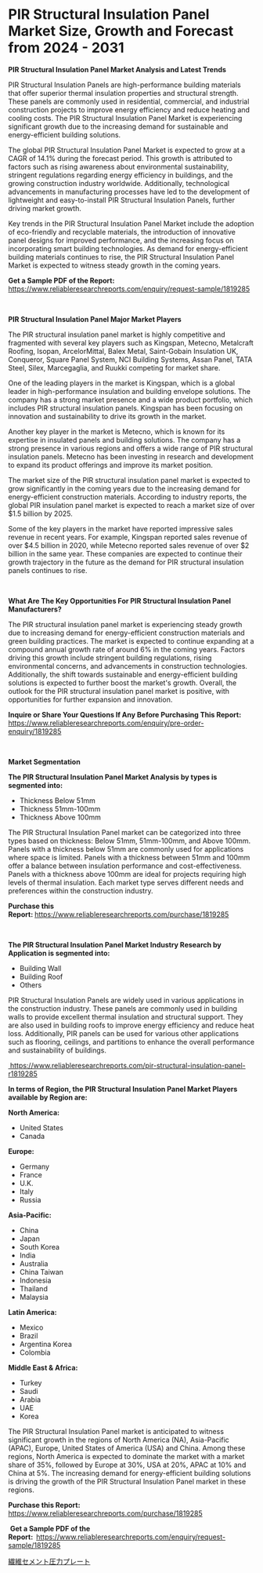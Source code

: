 <p><h1>PIR Structural Insulation Panel Market Size, Growth and Forecast from 2024 - 2031</h1></p><p><strong>PIR Structural Insulation Panel Market Analysis and Latest Trends</strong></p>
<p><p>PIR Structural Insulation Panels are high-performance building materials that offer superior thermal insulation properties and structural strength. These panels are commonly used in residential, commercial, and industrial construction projects to improve energy efficiency and reduce heating and cooling costs. The PIR Structural Insulation Panel Market is experiencing significant growth due to the increasing demand for sustainable and energy-efficient building solutions.</p><p>The global PIR Structural Insulation Panel Market is expected to grow at a CAGR of 14.1% during the forecast period. This growth is attributed to factors such as rising awareness about environmental sustainability, stringent regulations regarding energy efficiency in buildings, and the growing construction industry worldwide. Additionally, technological advancements in manufacturing processes have led to the development of lightweight and easy-to-install PIR Structural Insulation Panels, further driving market growth.</p><p>Key trends in the PIR Structural Insulation Panel Market include the adoption of eco-friendly and recyclable materials, the introduction of innovative panel designs for improved performance, and the increasing focus on incorporating smart building technologies. As demand for energy-efficient building materials continues to rise, the PIR Structural Insulation Panel Market is expected to witness steady growth in the coming years.</p></p>
<p><strong>Get a Sample PDF of the Report:&nbsp;</strong> <a href="https://www.reliableresearchreports.com/enquiry/request-sample/1819285">https://www.reliableresearchreports.com/enquiry/request-sample/1819285</a></p>
<p>&nbsp;</p>
<p><strong>PIR Structural Insulation Panel Major Market Players</strong></p>
<p><p>The PIR structural insulation panel market is highly competitive and fragmented with several key players such as Kingspan, Metecno, Metalcraft Roofing, Isopan, ArcelorMittal, Balex Metal, Saint-Gobain Insulation UK, Conqueror, Square Panel System, NCI Building Systems, Assan Panel, TATA Steel, Silex, Marcegaglia, and Ruukki competing for market share.</p><p>One of the leading players in the market is Kingspan, which is a global leader in high-performance insulation and building envelope solutions. The company has a strong market presence and a wide product portfolio, which includes PIR structural insulation panels. Kingspan has been focusing on innovation and sustainability to drive its growth in the market.</p><p>Another key player in the market is Metecno, which is known for its expertise in insulated panels and building solutions. The company has a strong presence in various regions and offers a wide range of PIR structural insulation panels. Metecno has been investing in research and development to expand its product offerings and improve its market position.</p><p>The market size of the PIR structural insulation panel market is expected to grow significantly in the coming years due to the increasing demand for energy-efficient construction materials. According to industry reports, the global PIR insulation panel market is expected to reach a market size of over $1.5 billion by 2025.</p><p>Some of the key players in the market have reported impressive sales revenue in recent years. For example, Kingspan reported sales revenue of over $4.5 billion in 2020, while Metecno reported sales revenue of over $2 billion in the same year. These companies are expected to continue their growth trajectory in the future as the demand for PIR structural insulation panels continues to rise.</p></p>
<p>&nbsp;</p>
<p><strong>What Are The Key Opportunities For PIR Structural Insulation Panel Manufacturers?</strong></p>
<p><p>The PIR structural insulation panel market is experiencing steady growth due to increasing demand for energy-efficient construction materials and green building practices. The market is expected to continue expanding at a compound annual growth rate of around 6% in the coming years. Factors driving this growth include stringent building regulations, rising environmental concerns, and advancements in construction technologies. Additionally, the shift towards sustainable and energy-efficient building solutions is expected to further boost the market's growth. Overall, the outlook for the PIR structural insulation panel market is positive, with opportunities for further expansion and innovation.</p></p>
<p><strong>Inquire or Share Your Questions If Any Before Purchasing This Report:</strong> <a href="https://www.reliableresearchreports.com/enquiry/pre-order-enquiry/1819285">https://www.reliableresearchreports.com/enquiry/pre-order-enquiry/1819285</a></p>
<p>&nbsp;</p>
<p><strong>Market Segmentation</strong></p>
<p><strong>The PIR Structural Insulation Panel Market Analysis by types is segmented into:</strong></p>
<p><ul><li>Thickness Below 51mm</li><li>Thickness 51mm-100mm</li><li>Thickness Above 100mm</li></ul></p>
<p><p>The PIR Structural Insulation Panel market can be categorized into three types based on thickness: Below 51mm, 51mm-100mm, and Above 100mm. Panels with a thickness below 51mm are commonly used for applications where space is limited. Panels with a thickness between 51mm and 100mm offer a balance between insulation performance and cost-effectiveness. Panels with a thickness above 100mm are ideal for projects requiring high levels of thermal insulation. Each market type serves different needs and preferences within the construction industry.</p></p>
<p><strong>Purchase this Report:&nbsp;</strong><a href="https://www.reliableresearchreports.com/purchase/1819285">https://www.reliableresearchreports.com/purchase/1819285</a></p>
<p>&nbsp;</p>
<p><strong>The PIR Structural Insulation Panel Market Industry Research by Application is segmented into:</strong></p>
<p><ul><li>Building Wall</li><li>Building Roof</li><li>Others</li></ul></p>
<p><p>PIR Structural Insulation Panels are widely used in various applications in the construction industry. These panels are commonly used in building walls to provide excellent thermal insulation and structural support. They are also used in building roofs to improve energy efficiency and reduce heat loss. Additionally, PIR panels can be used for various other applications such as flooring, ceilings, and partitions to enhance the overall performance and sustainability of buildings.</p></p>
<p><a href="https://www.reliableresearchreports.com/pir-structural-insulation-panel-r1819285">&nbsp;https://www.reliableresearchreports.com/pir-structural-insulation-panel-r1819285</a></p>
<p><strong>In terms of Region, the PIR Structural Insulation Panel Market Players available by Region are:</strong></p>
<p>
    <p> <strong> North America: </strong>
        <ul>
            <li>United States</li>
            <li>Canada</li>
        </ul>
        </p> 
    <p> <strong> Europe: </strong>
        <ul>
            <li>Germany</li>
            <li>France</li>
            <li>U.K.</li>
            <li>Italy</li>
            <li>Russia</li>
        </ul>
        </p> 
    <p> <strong> Asia-Pacific: </strong>
        <ul>
            <li>China</li>
            <li>Japan</li>
            <li>South Korea</li>
            <li>India</li>
            <li>Australia</li>
            <li>China Taiwan</li>
            <li>Indonesia</li>
            <li>Thailand</li>
            <li>Malaysia</li>
        </ul>
        </p> 
    <p> <strong> Latin America: </strong>
        <ul>
            <li>Mexico</li>
            <li>Brazil</li>
            <li>Argentina Korea</li>
            <li>Colombia</li>
        </ul>
        </p> 
    <p> <strong> Middle East & Africa: </strong>
        <ul>
            <li>Turkey</li>
            <li>Saudi</li>
            <li>Arabia</li>
            <li>UAE</li>
            <li>Korea</li>
        </ul>
    </p>
    </p>
<p><p>The PIR Structural Insulation Panel market is anticipated to witness significant growth in the regions of North America (NA), Asia-Pacific (APAC), Europe, United States of America (USA) and China. Among these regions, North America is expected to dominate the market with a market share of 35%, followed by Europe at 30%, USA at 20%, APAC at 10% and China at 5%. The increasing demand for energy-efficient building solutions is driving the growth of the PIR Structural Insulation Panel market in these regions.</p></p>
<p><strong>Purchase this Report: </strong><a href="https://www.reliableresearchreports.com/purchase/1819285">https://www.reliableresearchreports.com/purchase/1819285</a></p>
<p>&nbsp;<strong>Get a Sample PDF of the Report:&nbsp;&nbsp;</strong><a href="https://www.reliableresearchreports.com/enquiry/request-sample/1819285">https://www.reliableresearchreports.com/enquiry/request-sample/1819285</a></p>
<p><strong></strong></p>
<p><p><a href="https://github.com/ihabdkwlxs948/Market-Research-Report-List-2/blob/main/4081434137625.md">繊維セメント圧力プレート</a></p></p>